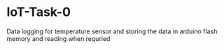 # IoT-Task-0
Data logging for temperature sensor and storing the data in arduino flash memory and reading when requried

